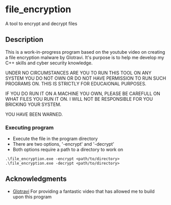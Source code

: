 # file_encryption

A tool to encrypt and decrypt files

## Description

This is a work-in-progress program based on the youtube video on creating a file encryption malware by Glotravi. It's purpose is to help me develop my C++ skills and cyber security knowledge. 


UNDER NO CIRCUMSTANCES ARE YOU TO RUN THIS TOOL ON ANY SYSTEM YOU DO NOT OWN OR DO NOT HAVE PERMISSION TO RUN SUCH PROGRAMS ON. THIS IS STRICTLY FOR EDUCAIONAL PURPOSES. 

IF YOU DO RUN IT ON A MACHINE YOU OWN, PLEASE BE CAREFULL ON WHAT FILES YOU RUN IT ON. I WILL NOT BE RESPONSIBLE FOR YOU BRICKING YOUR SYSTEM.

YOU HAVE BEEN WARNED.

### Executing program

* Execute the file in the program directory
* There are two options, '-encrypt' and '-decrypt'
* Both options require a path to a directory to work on

```
.\file_encryption.exe -encrypt <path/to/directory>
.\file_encryption.exe -decrypt <path/to/directory>
```

## Acknowledgments
* [Glotravi](https://www.youtube.com/watch?v=DOlcAVlUbdk)
For providing a fantastic video that has allowed me to build upon this program
